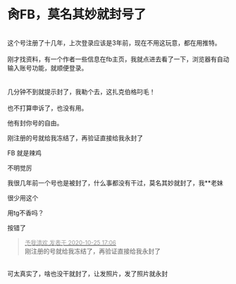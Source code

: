 # 肏FB，莫名其妙就封号了


<br />
这个号注册了十几年，上次登录应该是3年前，现在不用这玩意，都在用推特。<br />
<br />
刚才找资料，有一个作者一些信息在fb主页，我就点进去看了一下，浏览器有自动输入账号功能，就顺便登录。<br />
<br />
<br />
几分钟不到就提示封了，我勒个去，这扎克伯格叼毛！<br />
<br />
也不打算申诉了，也没有用。

他有封你号的自由。

刚注册的号就给我冻结了，再验证直接给我永封了<img id="aimg_QLFro" onclick="zoom(this, this.src, 0, 0, 0)" class="zoom" src="https://cdn.jsdelivr.net/gh/hishis/forum-master/public/images/patch.gif" onmouseover="img_onmouseoverfunc(this)" onload="thumbImg(this)" border="0" alt="" />

FB 就是辣鸡&nbsp; &nbsp;&nbsp; &nbsp;&nbsp; &nbsp;&nbsp; &nbsp;&nbsp; &nbsp;&nbsp; &nbsp;&nbsp; &nbsp;&nbsp;&nbsp;

不明觉厉

我很几年前一个号也是被封了，什么事都没有干过，莫名其妙就封了，我**老妹

很少用这个

用tg不香吗？

按错了

<div class="quote"><blockquote><font size="2"><a href="https://www.hostloc.com/forum.php?mod=redirect&amp;goto=findpost&amp;pid=9350456&amp;ptid=758294" target="_blank"><font color="#999999">予我清欢 发表于 2020-10-25 17:06</font></a></font><br />
刚注册的号就给我冻结了，再验证直接给我永封了</blockquote></div><br />
可太真实了，啥也没干就封了，让发照片，发了照片就永封

